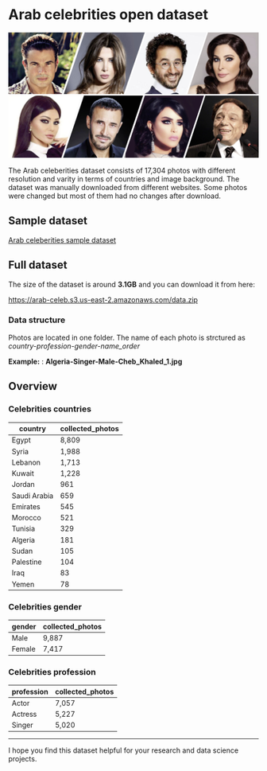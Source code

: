 # Arab celebrities open dataset

![source:forbesmiddleeast](arab_celeb.jpg)

The Arab celeberities dataset consists of 17,304 photos with different resolution and varity in terms of countries and image background. The dataset was manually downloaded from different websites. Some photos were changed but most of them had no changes after download.

## Sample dataset

[Arab celeberities sample dataset ](Arab_celeb_dataset_sample.zip)


## Full dataset

The size of the dataset is around **3.1GB** and you can download it from here:

https://arab-celeb.s3.us-east-2.amazonaws.com/data.zip



### Data structure

Photos are located in one folder. The name of each photo is strctured as *country-profession-gender-name_order*

**Example:** : **Algeria-Singer-Male-Cheb_Khaled_1.jpg**

## Overview



### Celebrities countries 

| country      | collected_photos |
|--------------|------------------|
| Egypt        | 8,809            |
| Syria        | 1,988            |
| Lebanon      | 1,713            |
| Kuwait       | 1,228            |
| Jordan       | 961              |
| Saudi Arabia | 659              |
| Emirates     | 545              |
| Morocco      | 521              |
| Tunisia      | 329              |
| Algeria      | 181              |
| Sudan        | 105              |
| Palestine     | 104              |
| Iraq         | 83               |
| Yemen        | 78               |

### Celebrities gender


| gender | collected_photos |
|--------|------------------|
| Male   | 9,887            |
| Female | 7,417            |

### Celebrities profession

| profession | collected_photos |
|------------|------------------|
| Actor      | 7,057            |
| Actress    | 5,227            |
| Singer     | 5,020              |


---

I hope you find this dataset helpful for your research and data science projects.


